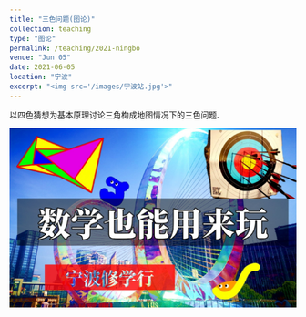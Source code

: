 ```yaml
---
title: "三色问题(图论)"
collection: teaching
type: "图论"
permalink: /teaching/2021-ningbo
venue: "Jun 05"
date: 2021-06-05
location: "宁波"
excerpt: "<img src='/images/宁波站.jpg'>"
---
```


以四色猜想为基本原理讨论三角构成地图情况下的三色问题.

<a href="https://www.bilibili.com/video/BV1xQ4y1d7Xu">
<img src='/images/宁波站.jpg'>
</a>

